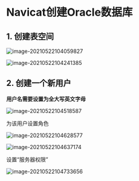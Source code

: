 # Navicat创建Oracle数据库

## 1. 创建表空间

![image-20210522104059827](https://abelsun-1256449468.cos.ap-beijing.myqcloud.com/image/image-20210522104059827.png)

![image-20210522104241385](https://abelsun-1256449468.cos.ap-beijing.myqcloud.com/image/image-20210522104241385.png)

## 2. 创建一个新用户

**用户名需要设置为全大写英文字母**

![image-20210522104518587](https://abelsun-1256449468.cos.ap-beijing.myqcloud.com/image/image-20210522104518587.png)

为该用户设置角色

![image-20210522104628577](https://abelsun-1256449468.cos.ap-beijing.myqcloud.com/image/image-20210522104628577.png)

![image-20210522104637174](https://abelsun-1256449468.cos.ap-beijing.myqcloud.com/image/image-20210522104637174.png)

设置“服务器权限”

![image-20210522104733656](https://abelsun-1256449468.cos.ap-beijing.myqcloud.com/image/image-20210522104733656.png)

